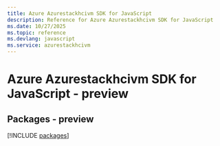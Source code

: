 ```yaml
---
title: Azure Azurestackhcivm SDK for JavaScript
description: Reference for Azure Azurestackhcivm SDK for JavaScript
ms.date: 10/27/2025
ms.topic: reference
ms.devlang: javascript
ms.service: azurestackhcivm
---
```

# Azure Azurestackhcivm SDK for JavaScript - preview
## Packages - preview
[!INCLUDE [packages](azurestackhcivm-index.md)]